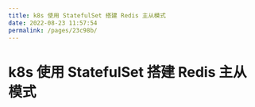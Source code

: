```yaml
---
title: k8s 使用 StatefulSet 搭建 Redis 主从模式
date: 2022-08-23 11:57:54
permalink: /pages/23c98b/
---
```


# k8s 使用 StatefulSet 搭建 Redis 主从模式

